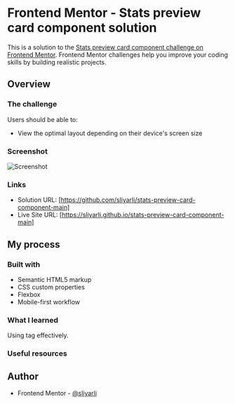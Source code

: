 # Frontend Mentor - Stats preview card component solution

This is a solution to the [Stats preview card component challenge on Frontend Mentor](https://www.frontendmentor.io/challenges/stats-preview-card-component-8JqbgoU62). Frontend Mentor challenges help you improve your coding skills by building realistic projects.

## Overview

### The challenge

Users should be able to:

- View the optimal layout depending on their device's screen size

### Screenshot

![Screenshot](./screenshot.png)

### Links

- Solution URL: [https://github.com/sliyarli/stats-preview-card-component-main]
- Live Site URL: [https://sliyarli.github.io/stats-preview-card-component-main]

## My process

### Built with

- Semantic HTML5 markup
- CSS custom properties
- Flexbox
- Mobile-first workflow

### What I learned

Using <picture> tag effectively.

### Useful resources

## Author

- Frontend Mentor - [@sliyarli](https://www.frontendmentor.io/profile/sliyarli)